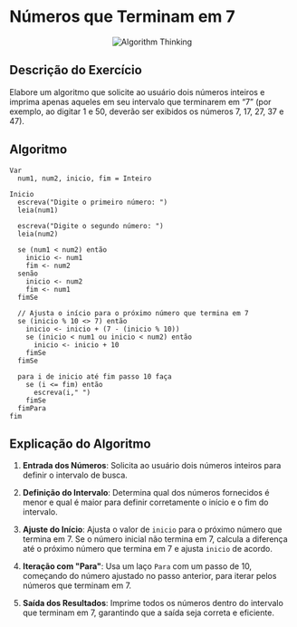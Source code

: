 # Números que Terminam em 7

<p align="center">
<img src="https://media0.giphy.com/media/v1.Y2lkPTc5MGI3NjExdjR0d2pvcjIzNG5pOTNxaWhsM3M0NmRkNnRsN3BsNGJwaDMzNm5nNiZlcD12MV9pbnRlcm5hbF9naWZfYnlfaWQmY3Q9Zw/xT9IgFgtB7U5MmugBq/giphy.webp" alt="Algorithm Thinking">
</p>

## Descrição do Exercício

Elabore um algoritmo que solicite ao usuário dois números inteiros e imprima apenas aqueles em seu intervalo que terminarem em “7” (por exemplo, ao digitar 1 e 50, deverão ser exibidos os números 7, 17, 27, 37 e 47).

## Algoritmo

```
Var
  num1, num2, inicio, fim = Inteiro

Inicio
  escreva("Digite o primeiro número: ")
  leia(num1)

  escreva("Digite o segundo número: ")
  leia(num2)

  se (num1 < num2) então
    inicio <- num1
    fim <- num2
  senão
    inicio <- num2
    fim <- num1
  fimSe

  // Ajusta o início para o próximo número que termina em 7
  se (inicio % 10 <> 7) então
    inicio <- inicio + (7 - (inicio % 10))
    se (inicio < num1 ou inicio < num2) então
      inicio <- inicio + 10
    fimSe
  fimSe

  para i de inicio até fim passo 10 faça
    se (i <= fim) então
      escreva(i," ")
    fimSe
  fimPara
fim
```

## Explicação do Algoritmo

1. **Entrada dos Números**: Solicita ao usuário dois números inteiros para definir o intervalo de busca.

2. **Definição do Intervalo**: Determina qual dos números fornecidos é menor e qual é maior para definir corretamente o início e o fim do intervalo.

3. **Ajuste do Início**: Ajusta o valor de `inicio` para o próximo número que termina em 7. Se o número inicial não termina em 7, calcula a diferença até o próximo número que termina em 7 e ajusta `inicio` de acordo.

4. **Iteração com "Para"**: Usa um laço `Para` com um passo de 10, começando do número ajustado no passo anterior, para iterar pelos números que terminam em 7.

5. **Saída dos Resultados**: Imprime todos os números dentro do intervalo que terminam em 7, garantindo que a saída seja correta e eficiente.
